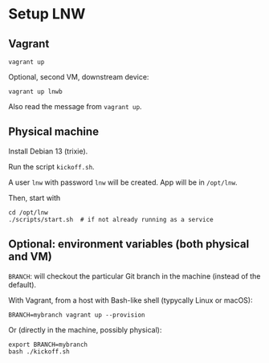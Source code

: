 # Setup LNW

## Vagrant
```
vagrant up
```
Optional, second  VM, downstream device:
```
vagrant up lnwb
```

Also read the message from `vagrant up`.

## Physical machine
Install Debian 13 (trixie).

Run the script `kickoff.sh`.

A user `lnw` with password `lnw` will be created. App will be in `/opt/lnw`.

Then, start with

```
cd /opt/lnw
./scripts/start.sh  # if not already running as a service
```

## Optional: environment variables (both physical and VM)

`BRANCH`: will checkout the particular Git branch in the machine (instead of the default).

With Vagrant, from a host with Bash-like shell (typycally Linux or macOS):
```
BRANCH=mybranch vagrant up --provision
```

Or (directly in the machine, possibly physical):

```
export BRANCH=mybranch
bash ./kickoff.sh
```
